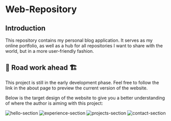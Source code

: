 # Web-Repository
## Introduction
This repository contains my personal blog application. It serves as my 
online portfolio, as well as a hub for all repositories I want to share 
with the world, but in a more user-friendly fashion.

## 🚧 Road work ahead 🏗
This project is still in the early development phase. Feel free to follow the
link in the about page to preview the current version of the website.

Below is the target design of the website to give you a better understanding of
where the author is aiming with this project:

![hello-section](https://user-images.githubusercontent.com/55840079/236061144-37f3645a-020c-4c55-8490-0c60d636a241.png)
![experience-section](https://user-images.githubusercontent.com/55840079/236061155-78e66202-9b72-46ef-bb80-550786440c53.png)
![projects-section](https://user-images.githubusercontent.com/55840079/236061171-941fb6b1-cabd-45a4-b27c-d1887f5dea0f.png)
![contact-section](https://user-images.githubusercontent.com/55840079/236061179-46be65fa-8018-4141-a4ea-a163289f6949.png)
